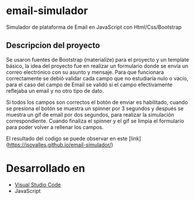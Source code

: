 # email-simulador
Simulador de plataforma de Email en JavaScript con Html/Css/Bootstrap

## Descripcion del proyecto

Se usaron fuentes de Bootstrap (materialize) para el proyecto y un template básico, la idea del proyecto fue en realizar un formulario donde se envía un correo electrónico con su asunto y mensaje. Para que funcionara correctamente se debió validar cada campo que no estudiaría nulo o vacío, para el caso del campo de Email se validó si el campo efectivamente reflejaba un email y no otro tipo de dato. 

Si todos los campos son correctos el botón de enviar es habilitado, cuando se presiona el botón se muestra un spinner por 3 segundos y después se muestra un gif de email por dos segundos, para realizar la simulación correspondiente. Cuando finaliza el spinner y el gif se limpia el formulario para poder volver a rellenar los campos.

El resultado del codigo se puede observar en este [link] (https://jsovalles.github.io/email-simulador/)

# Desarrollado en

* [Visual Studio Code](https://code.visualstudio.com/)
* JavaScript
